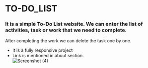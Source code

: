 # TO-DO_LIST
### It is a simple To-Do List website. We can enter the list of activities, task or work that we need to complete.
After completing the work we can delete the task one by one. 
- It is a fully responsive project
- Link is mentioned in about section.
  <br>
![Screenshot (4)](https://github.com/Sunanda01/To-Do_List/assets/97533515/a5797300-475b-49f6-aed6-abcdff87ddf3)
